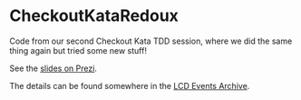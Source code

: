 CheckoutKataRedoux
==================

Code from our second Checkout Kata TDD session, where we did the same thing again but tried some new stuff!

See the [slides on Prezi](http://prezi.com/kyjgfzzsfvvx/?utm_campaign=share&utm_medium=copy).

The details can be found somewhere in the [LCD Events Archive](http://leedscodedojo.github.io/archive.html).
